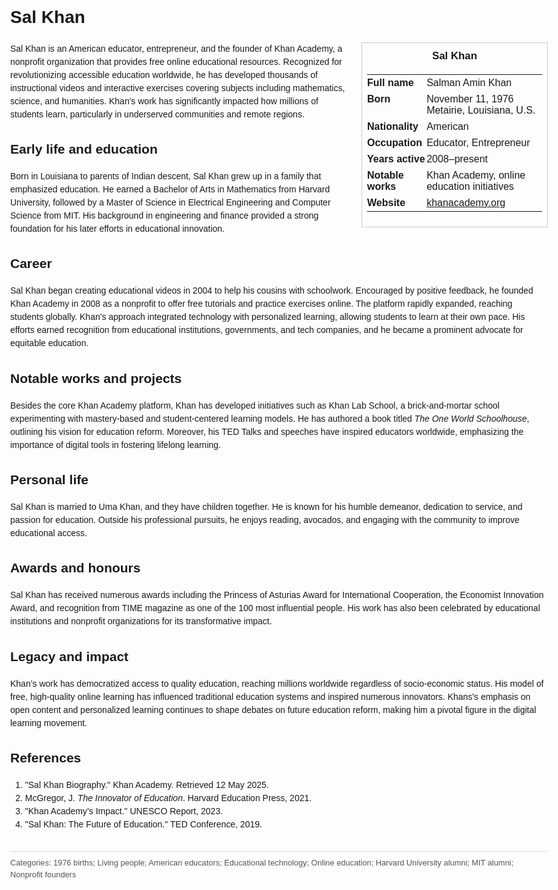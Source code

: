 <!DOCTYPE html>
<html>
<head>
  <title>Sal Khan – Profile</title>
  <style>
    body { font-family: Arial, sans-serif; margin: 2rem auto; max-width: 960px; line-height: 1.5; }
    aside.infobox { float: right; width: 280px; margin: 0 0 1rem 1.5rem; border: 1px solid #ccc; padding: 0.5rem; font-size: 0.9rem; }
    aside.infobox h3 { text-align: center; margin-top: 0; }
    aside.infobox table { width: 100%; border-collapse: collapse; }
    aside.infobox td { padding: 0.25rem 0; vertical-align: top; }
    h1 { margin-top: 0; }
    footer.categories { font-size: 0.8rem; color: #555; border-top: 1px solid #ddd; padding-top: 0.5rem; margin-top: 2rem; }
  </style>
</head>
<body>
  <h1>Sal Khan</h1>
  <aside class="infobox">
    <h3>Sal Khan</h3>
    <table>
      <tr><td><strong>Full name</strong></td><td>Salman Amin Khan</td></tr>
      <tr><td><strong>Born</strong></td><td>November 11, 1976<br>Metairie, Louisiana, U.S.</td></tr>
      <td><strong>Nationality</strong></td><td>American</td></tr>
      <tr><td><strong>Occupation</strong></td><td>Educator, Entrepreneur</td></tr>
      <tr><td><strong>Years active</strong></td><td>2008–present</td></tr>
      <tr><td><strong>Notable works</strong></td><td>Khan Academy, online education initiatives</td></tr>
      <tr><td><strong>Website</strong></td><td><a href="https://www.khanacademy.org">khanacademy.org</a></td></tr>
    </table>
  </aside>
  <p>Sal Khan is an American educator, entrepreneur, and the founder of Khan Academy, a nonprofit organization that provides free online educational resources. Recognized for revolutionizing accessible education worldwide, he has developed thousands of instructional videos and interactive exercises covering subjects including mathematics, science, and humanities. Khan's work has significantly impacted how millions of students learn, particularly in underserved communities and remote regions.</p>
  <h2>Early life and education</h2>
  <p>Born in Louisiana to parents of Indian descent, Sal Khan grew up in a family that emphasized education. He earned a Bachelor of Arts in Mathematics from Harvard University, followed by a Master of Science in Electrical Engineering and Computer Science from MIT. His background in engineering and finance provided a strong foundation for his later efforts in educational innovation.</p>
  <h2>Career</h2>
  <p>Sal Khan began creating educational videos in 2004 to help his cousins with schoolwork. Encouraged by positive feedback, he founded Khan Academy in 2008 as a nonprofit to offer free tutorials and practice exercises online. The platform rapidly expanded, reaching students globally. Khan's approach integrated technology with personalized learning, allowing students to learn at their own pace. His efforts earned recognition from educational institutions, governments, and tech companies, and he became a prominent advocate for equitable education.</p>
  <h2>Notable works and projects</h2>
  <p>Besides the core Khan Academy platform, Khan has developed initiatives such as Khan Lab School, a brick-and-mortar school experimenting with mastery-based and student-centered learning models. He has authored a book titled <em>The One World Schoolhouse</em>, outlining his vision for education reform. Moreover, his TED Talks and speeches have inspired educators worldwide, emphasizing the importance of digital tools in fostering lifelong learning.</p>
  <h2>Personal life</h2>
  <p>Sal Khan is married to Uma Khan, and they have children together. He is known for his humble demeanor, dedication to service, and passion for education. Outside his professional pursuits, he enjoys reading, avocados, and engaging with the community to improve educational access.</p>
  <h2>Awards and honours</h2>
  <p>Sal Khan has received numerous awards including the Princess of Asturias Award for International Cooperation, the Economist Innovation Award, and recognition from TIME magazine as one of the 100 most influential people. His work has also been celebrated by educational institutions and nonprofit organizations for its transformative impact.</p>
  <h2>Legacy and impact</h2>
  <p>Khan’s work has democratized access to quality education, reaching millions worldwide regardless of socio-economic status. His model of free, high-quality online learning has influenced traditional education systems and inspired numerous innovators. Khans's emphasis on open content and personalized learning continues to shape debates on future education reform, making him a pivotal figure in the digital learning movement.</p>
  <h2>References</h2>
  <ol>
    <li>"Sal Khan Biography." Khan Academy. Retrieved 12 May 2025.</li>
    <li>McGregor, J. <em>The Innovator of Education</em>. Harvard Education Press, 2021.</li>
    <li>"Khan Academy’s Impact." UNESCO Report, 2023.</li>
    <li>"Sal Khan: The Future of Education." TED Conference, 2019.</li>
  </ol>
  <footer class="categories">Categories: 1976 births; Living people; American educators; Educational technology; Online education; Harvard University alumni; MIT alumni; Nonprofit founders</footer>
</body>
</html>